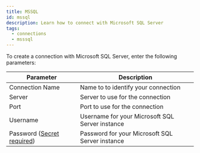 ```yaml
---
title: MSSQL
id: mssql
description: Learn how to connect with Microsoft SQL Server
tags:
  - connections
  - msssql
---
```


To create a connection with Microsoft SQL Server, enter the following parameters:

| Parameter                                                            | Description                                     |
| -------------------------------------------------------------------- | ----------------------------------------------- |
| Connection Name                                                      | Name to to identify your connection             |
| Server                                                               | Server to use for the connection                |
| Port                                                                 | Port to use for the connection                  |
| Username                                                             | Username for your Microsoft SQL Server instance |
| Password ([Secret required](docs/administration/secrets/secrets.md)) | Password for your Microsoft SQL Server instance |
